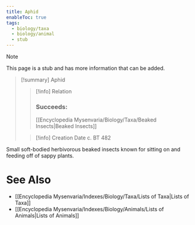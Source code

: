 ```yaml
---
title: Aphid
enableToc: true
tags:
  - biology/taxa
  - biology/animal
  - stub
---
```


> [!note]
> This page is a stub and has more information that can be added.

> [!summary] Aphid
> > [!info] Relation
> > ### Succeeds:
> > [[Encyclopedia Mysenvaria/Biology/Taxa/Beaked Insects|Beaked Insects]]
>
> > [!info] Creation Date
> > c. BT 482

Small soft-bodied herbivorous beaked insects known for sitting on and feeding off of sappy plants.

# See Also
- [[Encyclopedia Mysenvaria/Indexes/Biology/Taxa/Lists of Taxa|Lists of Taxa]]
- [[Encyclopedia Mysenvaria/Indexes/Biology/Animals/Lists of Animals|Lists of Animals]]
